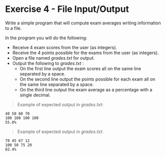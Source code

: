 # Exercise 4 - File Input/Output

Write a simple program that will compute exam averages writing information to a file. 

In the program you will do the following:
* Receive 4 exam scores from the user (as integers).
* Receive the 4 points possible for the exams from the user (as integers).
* Open a file named *grades.txt* for output.
* Output the following to *grades.txt* :
    * On the first line output the exam scores all on the same line separated by a space.
    * On the second line output the points possible for each exam all on the same line separated by a space.
    * On the third line output the exam average as a percentage with a single decimal.

>Example of expected output in *grades.txt*:

    40 50 60 70
    100 100 100 100
    55.0%

>Example of expected output in *grades.txt*:

    78 45 67 12
    100 50 75 20
    82.4%

